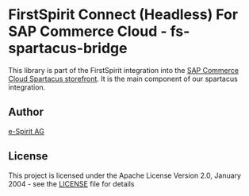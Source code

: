 ﻿# FirstSpirit Connect (Headless) For SAP Commerce Cloud - fs-spartacus-bridge

This library is part of the FirstSpirit integration into the [SAP Commerce Cloud Spartacus storefront](https://github.com/SAP/spartacus).
It is the main component of our spartacus integration.

## Author

[e-Spirit AG](https://www.e-spirit.com)

## License

This project is licensed under the Apache License Version 2.0, January 2004 - see the [LICENSE](LICENSE) file for details

